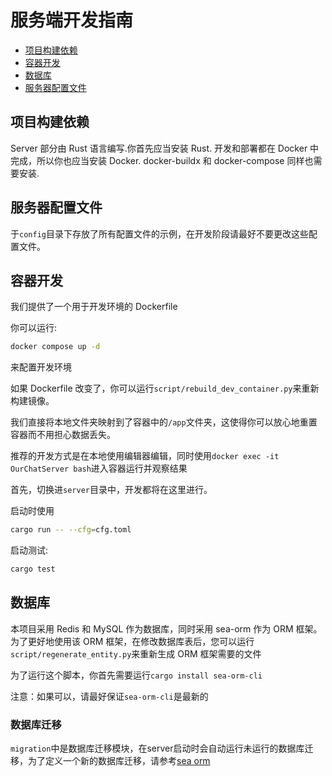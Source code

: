 # 服务端开发指南

- [项目构建依赖](#项目构建依赖)
- [容器开发](#容器开发)
- [数据库](#数据库)
- [服务器配置文件](#服务器配置文件)

## 项目构建依赖

Server 部分由 Rust 语言编写.你首先应当安装 Rust.
开发和部署都在 Docker 中完成，所以你也应当安装 Docker.
docker-buildx 和 docker-compose 同样也需要安装.

## 服务器配置文件

于`config`目录下存放了所有配置文件的示例，在开发阶段请最好不要更改这些配置文件。

## 容器开发

我们提供了一个用于开发环境的 Dockerfile

你可以运行:

```bash
docker compose up -d
```

来配置开发环境

如果 Dockerfile 改变了，你可以运行`script/rebuild_dev_container.py`来重新构建镜像。

我们直接将本地文件夹映射到了容器中的`/app`文件夹，这使得你可以放心地重置容器而不用担心数据丢失。

推荐的开发方式是在本地使用编辑器编辑，同时使用`docker exec -it OurChatServer bash`进入容器运行并观察结果

首先，切换进`server`目录中，开发都将在这里进行。

启动时使用

```bash
cargo run -- --cfg=cfg.toml
```

启动测试:

```bash
cargo test
```

## 数据库

本项目采用 Redis 和 MySQL 作为数据库，同时采用 sea-orm 作为 ORM 框架。为了更好地使用该 ORM 框架，在修改数据库表后，您可以运行`script/regenerate_entity.py`来重新生成 ORM 框架需要的文件

为了运行这个脚本，你首先需要运行`cargo install sea-orm-cli`

注意：如果可以，请最好保证`sea-orm-cli`是最新的

### 数据库迁移

`migration`中是数据库迁移模块，在server启动时会自动运行未运行的数据库迁移，为了定义一个新的数据库迁移，请参考[sea orm](https://www.sea-ql.org/SeaORM/docs/migration/setting-up-migration/)
